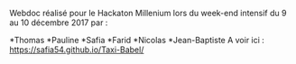 Webdoc réalisé pour le Hackaton Millenium lors du week-end intensif du 9 au 10 décembre 2017 par :

*Thomas
*Pauline
*Safia
*Farid
*Nicolas
*Jean-Baptiste
A voir ici : https://safia54.github.io/Taxi-Babel/
